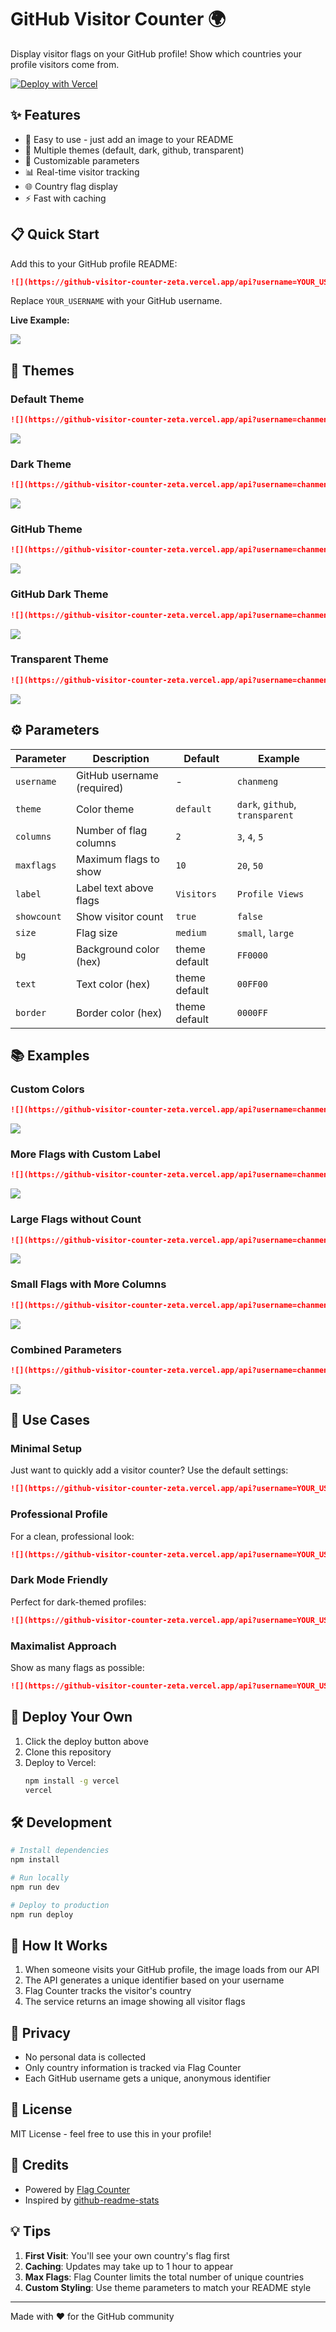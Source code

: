 # GitHub Visitor Counter 🌍

Display visitor flags on your GitHub profile! Show which countries your profile visitors come from.

[![Deploy with Vercel](https://vercel.com/button)](https://vercel.com/new/clone?repository-url=https://github.com/ChanMeng666/github-visitor-counter)

## ✨ Features

- 🚀 Easy to use - just add an image to your README
- 🎨 Multiple themes (default, dark, github, transparent)
- 🔧 Customizable parameters
- 📊 Real-time visitor tracking
- 🌐 Country flag display
- ⚡ Fast with caching

## 📋 Quick Start

Add this to your GitHub profile README:

```markdown
![](https://github-visitor-counter-zeta.vercel.app/api?username=YOUR_USERNAME)
```

Replace `YOUR_USERNAME` with your GitHub username.

**Live Example:**

![](https://github-visitor-counter-zeta.vercel.app/api?username=ChanMeng666)

## 🎨 Themes

### Default Theme
```markdown
![](https://github-visitor-counter-zeta.vercel.app/api?username=chanmeng)
```
![](https://github-visitor-counter-zeta.vercel.app/api?username=chanmeng)

### Dark Theme
```markdown
![](https://github-visitor-counter-zeta.vercel.app/api?username=chanmeng&theme=dark)
```
![](https://github-visitor-counter-zeta.vercel.app/api?username=chanmeng&theme=dark)

### GitHub Theme
```markdown
![](https://github-visitor-counter-zeta.vercel.app/api?username=chanmeng&theme=github)
```
![](https://github-visitor-counter-zeta.vercel.app/api?username=chanmeng&theme=github)

### GitHub Dark Theme
```markdown
![](https://github-visitor-counter-zeta.vercel.app/api?username=chanmeng&theme=github_dark)
```
![](https://github-visitor-counter-zeta.vercel.app/api?username=chanmeng&theme=github_dark)

### Transparent Theme
```markdown
![](https://github-visitor-counter-zeta.vercel.app/api?username=chanmeng&theme=transparent)
```
![](https://github-visitor-counter-zeta.vercel.app/api?username=chanmeng&theme=transparent)

## ⚙️ Parameters

| Parameter | Description | Default | Example |
|-----------|-------------|---------|---------|
| `username` | GitHub username (required) | - | `chanmeng` |
| `theme` | Color theme | `default` | `dark`, `github`, `transparent` |
| `columns` | Number of flag columns | `2` | `3`, `4`, `5` |
| `maxflags` | Maximum flags to show | `10` | `20`, `50` |
| `label` | Label text above flags | `Visitors` | `Profile Views` |
| `showcount` | Show visitor count | `true` | `false` |
| `size` | Flag size | `medium` | `small`, `large` |
| `bg` | Background color (hex) | theme default | `FF0000` |
| `text` | Text color (hex) | theme default | `00FF00` |
| `border` | Border color (hex) | theme default | `0000FF` |

## 📚 Examples

### Custom Colors
```markdown
![](https://github-visitor-counter-zeta.vercel.app/api?username=chanmeng&bg=FF5733&text=FFFFFF&border=FF5733)
```
![](https://github-visitor-counter-zeta.vercel.app/api?username=chanmeng&bg=FF5733&text=FFFFFF&border=FF5733)

### More Flags with Custom Label
```markdown
![](https://github-visitor-counter-zeta.vercel.app/api?username=chanmeng&maxflags=30&columns=5&label=Profile%20Visitors)
```
![](https://github-visitor-counter-zeta.vercel.app/api?username=chanmeng&maxflags=30&columns=5&label=Profile%20Visitors)

### Large Flags without Count
```markdown
![](https://github-visitor-counter-zeta.vercel.app/api?username=chanmeng&size=large&showcount=false)
```
![](https://github-visitor-counter-zeta.vercel.app/api?username=chanmeng&size=large&showcount=false)

### Small Flags with More Columns
```markdown
![](https://github-visitor-counter-zeta.vercel.app/api?username=chanmeng&size=small&columns=4)
```
![](https://github-visitor-counter-zeta.vercel.app/api?username=chanmeng&size=small&columns=4)

### Combined Parameters
```markdown
![](https://github-visitor-counter-zeta.vercel.app/api?username=chanmeng&theme=dark&columns=4&maxflags=20&size=small)
```
![](https://github-visitor-counter-zeta.vercel.app/api?username=chanmeng&theme=dark&columns=4&maxflags=20&size=small)

## 🎯 Use Cases

### Minimal Setup
Just want to quickly add a visitor counter? Use the default settings:

```markdown
![](https://github-visitor-counter-zeta.vercel.app/api?username=YOUR_USERNAME)
```

### Professional Profile
For a clean, professional look:

```markdown
![](https://github-visitor-counter-zeta.vercel.app/api?username=YOUR_USERNAME&theme=github&columns=3&maxflags=15)
```

### Dark Mode Friendly
Perfect for dark-themed profiles:

```markdown
![](https://github-visitor-counter-zeta.vercel.app/api?username=YOUR_USERNAME&theme=dark&columns=4)
```

### Maximalist Approach
Show as many flags as possible:

```markdown
![](https://github-visitor-counter-zeta.vercel.app/api?username=YOUR_USERNAME&maxflags=50&columns=10&size=small)
```

## 🚀 Deploy Your Own

1. Click the deploy button above
2. Clone this repository
3. Deploy to Vercel:
   ```bash
   npm install -g vercel
   vercel
   ```

## 🛠️ Development

```bash
# Install dependencies
npm install

# Run locally
npm run dev

# Deploy to production
npm run deploy
```

## 📝 How It Works

1. When someone visits your GitHub profile, the image loads from our API
2. The API generates a unique identifier based on your username
3. Flag Counter tracks the visitor's country
4. The service returns an image showing all visitor flags

## 🔐 Privacy

- No personal data is collected
- Only country information is tracked via Flag Counter
- Each GitHub username gets a unique, anonymous identifier

## 📄 License

MIT License - feel free to use this in your profile!

## 🙏 Credits

- Powered by [Flag Counter](https://flagcounter.com)
- Inspired by [github-readme-stats](https://github.com/anuraghazra/github-readme-stats)

## 💡 Tips

1. **First Visit**: You'll see your own country's flag first
2. **Caching**: Updates may take up to 1 hour to appear
3. **Max Flags**: Flag Counter limits the total number of unique countries
4. **Custom Styling**: Use theme parameters to match your README style

---

Made with ❤️ for the GitHub community